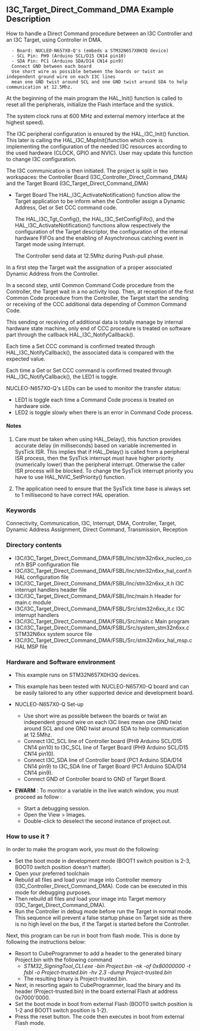 ## <b>I3C_Target_Direct_Command_DMA Example Description</b>

How to handle a Direct Command procedure between an I3C Controller and an I3C Target,
using Controller in DMA.

      - Board: NUCLEO-N657X0-Q's (embeds a STM32N657X0H3Q device)
      - SCL Pin: PH9 (Arduino SCL/D15 CN14 pin10)
      - SDA Pin: PC1 (Arduino SDA/D14 CN14 pin9)
      Connect GND between each board
      Use short wire as possible between the boards or twist an independent ground wire on each I3C lines
      mean one GND twist around SCL and one GND twist around SDA to help communication at 12.5Mhz.

At the beginning of the main program the HAL_Init() function is called to reset 
all the peripherals, initialize the Flash interface and the systick.

The system clock runs at 600 MHz and external memory interface at the highest speed).

The I3C peripheral configuration is ensured by the HAL_I3C_Init() function.
This later is calling the HAL_I3C_MspInit()function which core is implementing
the configuration of the needed I3C resources according to the used hardware (CLOCK, GPIO and NVIC).
User may update this function to change I3C configuration.

The I3C communication is then initiated.
The project is split in two workspaces:
the Controller Board (I3C_Controller_Direct_Command_DMA) and the Target Board (I3C_Target_Direct_Command_DMA)

- Target Board
  The HAL_I3C_ActivateNotification() function allow the Target application to be inform when the Controller
  assign a Dynamic Address, Get or Set CCC command code.

  The HAL_I3C_Tgt_Config(), the HAL_I3C_SetConfigFifo(), and the HAL_I3C_ActivateNotification() functions
  allow respectively the configuration of the Target descriptor,
  the configuration of the internal hardware FIFOs and the enabling of Asynchronous catching event in Target mode using Interrupt.

  The Controller send data at 12.5Mhz during Push-pull phase.


In a first step the Target wait the assignation of a proper associated Dynamic Address from the Controller.

In a second step, until Common Command Code procedure from the Controller,
the Target wait in a no activity loop.
Then, at reception of the first Common Code procedure from the Controller,
the Target start the sending or receiving of the CCC additional data depending of Common Command Code.

This sending or receiving of additional data is totally manage by internal hardware state machine,
only end of CCC procedure is treated on software part through the callback HAL_I3C_NotifyCallback().

Each time a Set CCC command is confirmed treated through HAL_I3C_NotifyCallback(),
the associated data is compared with the expected value.

Each time a Get or Set CCC command is confirmed treated through HAL_I3C_NotifyCallback(), the LED1 is toggle.

NUCLEO-N657X0-Q's LEDs can be used to monitor the transfer status:
 - LED1 is toggle each time a Command Code process is treated on hardware side.
 - LED2 is toggle slowly when there is an error in Command Code process.  

#### <b>Notes</b>

  1. Care must be taken when using HAL_Delay(), this function provides accurate delay (in milliseconds)
      based on variable incremented in SysTick ISR. This implies that if HAL_Delay() is called from
      a peripheral ISR process, then the SysTick interrupt must have higher priority (numerically lower)
      than the peripheral interrupt. Otherwise the caller ISR process will be blocked.
      To change the SysTick interrupt priority you have to use HAL_NVIC_SetPriority() function.

  2. The application need to ensure that the SysTick time base is always set to 1 millisecond
      to have correct HAL operation.

### <b>Keywords</b>

Connectivity, Communication, I3C, Interrupt, DMA, Controller, Target, Dynamic Address Assignment, Direct Command,
Transmission, Reception

### <b>Directory contents</b>

  - I3C/I3C_Target_Direct_Command_DMA/FSBL/Inc/stm32n6xx_nucleo_conf.h   BSP configuration file
  - I3C/I3C_Target_Direct_Command_DMA/FSBL/Inc/stm32n6xx_hal_conf.h      HAL configuration file
  - I3C/I3C_Target_Direct_Command_DMA/FSBL/Inc/stm32n6xx_it.h            I3C interrupt handlers header file
  - I3C/I3C_Target_Direct_Command_DMA/FSBL/Inc/main.h                    Header for main.c module
  - I3C/I3C_Target_Direct_Command_DMA/FSBL/Src/stm32n6xx_it.c            I3C interrupt handlers
  - I3C/I3C_Target_Direct_Command_DMA/FSBL/Src/main.c                    Main program
  - I3C/I3C_Target_Direct_Command_DMA/FSBL/Src/system_stm32n6xx.c        STM32N6xx system source file
  - I3C/I3C_Target_Direct_Command_DMA/FSBL/Src/stm32n6xx_hal_msp.c       HAL MSP file

### <b>Hardware and Software environment</b>

  - This example runs on STM32N657X0H3Q devices.

  - This example has been tested with NUCLEO-N657X0-Q board and can be
    easily tailored to any other supported device and development board.

  - NUCLEO-N657X0-Q Set-up

    - Use short wire as possible between the boards or twist an independent ground wire on each I3C lines
      mean one GND twist around SCL and one GND twist around SDA to help communication at 12.5Mhz.
    - Connect I3C_SCL line of Controller board (PH9 Arduino SCL/D15 CN14 pin10) to I3C_SCL line of Target Board (PH9 Arduino SCL/D15 CN14 pin10).
    - Connect I3C_SDA line of Controller board (PC1 Arduino SDA/D14 CN14 pin9) to I3C_SDA line of Target Board (PC1 Arduino SDA/D14 CN14 pin9).
    - Connect GND of Controller board to GND of Target Board.

  - **EWARM** : To monitor a variable in the live watch window, you must proceed as follow :
    - Start a debugging session.
    - Open the View > Images.
    - Double-click to deselect the second instance of project.out.

### <b>How to use it ?</b>

In order to make the program work, you must do the following:
 
 - Set the boot mode in development mode (BOOT1 switch position is 2-3, BOOT0 switch position doesn't matter).
 - Open your preferred toolchain
 - Rebuild all files and load your image into Controller memory (I3C_Controller_Direct_Command_DMA). Code can be executed in this mode for debugging purposes.
 - Then rebuild all files and load your image into Target memory (I3C_Target_Direct_Command_DMA).
  - Run the Controller in debug mode before run the Target in normal mode.
 This sequence will prevent a false startup phase on Target side
 as there is no high level on the bus, if the Target is started before the Controller.
 
 Next, this program can be run in boot from flash mode. This is done by following the instructions below:
 
 - Resort to CubeProgrammer to add a header to the generated binary Project.bin with the following command
   - *STM32_SigningTool_CLI.exe -bin Project.bin -nk -of 0x80000000 -t fsbl -o Project-trusted.bin -hv 2.3 -dump Project-trusted.bin*
   - The resulting binary is Project-trusted.bin.
 - Next, in resorting again to CubeProgrammer, load the binary and its header (Project-trusted.bin) in the board external Flash at address 0x7000'0000.
 - Set the boot mode in boot from external Flash (BOOT0 switch position is 1-2 and BOOT1 switch position is 1-2).
 - Press the reset button. The code then executes in boot from external Flash mode.
